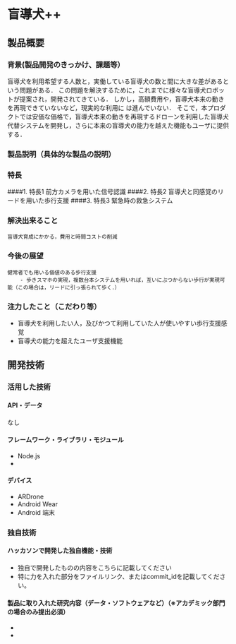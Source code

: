 # 盲導犬++
## 製品概要
### 背景(製品開発のきっかけ、課題等）
盲導犬を利用希望する人数と，実働している盲導犬の数と間に大きな差があるという問題がある．
この問題を解決するために，これまでに様々な盲導犬ロボットが提案され，開発されてきている．
しかし，高額費用や，盲導犬本来の動きを再現できていないなど，現実的な利用に
は進んでいない．
そこで，本プロダクトでは安価な価格で，盲導犬本来の動きを再現するドローンを利用した盲導犬代替システムを開発し，さらに本来の盲導犬の能力を越えた機能もユーザに提供する．

### 製品説明（具体的な製品の説明）
### 特長
####1. 特長1
	   前方カメラを用いた信号認識
####2. 特長2
	   盲導犬と同感覚のリードを用いた歩行支援
####3. 特長3
	   緊急時の救急システム

### 解決出来ること
	盲導犬育成にかかる，費用と時間コストの削減
### 今後の展望
	健常者でも用いる価値のある歩行支援
		- 歩きスマホの実現，複数台本システムを用いれば，互いにぶつからない歩行が実現可能（この場合は，リードに引っ張られて歩く．）
### 注力したこと（こだわり等）
* 盲導犬を利用したい人，及びかつて利用していた人が使いやすい歩行支援感覚
* 盲導犬の能力を超えたユーザ支援機能

## 開発技術
### 活用した技術
#### API・データ
なし

#### フレームワーク・ライブラリ・モジュール
* Node.js
* 

#### デバイス
* ARDrone
* Android Wear
* Android 端末

### 独自技術
#### ハッカソンで開発した独自機能・技術
* 独自で開発したものの内容をこちらに記載してください
* 特に力を入れた部分をファイルリンク、またはcommit_idを記載してください。

#### 製品に取り入れた研究内容（データ・ソフトウェアなど）（※アカデミック部門の場合のみ提出必須）
* 
* 
